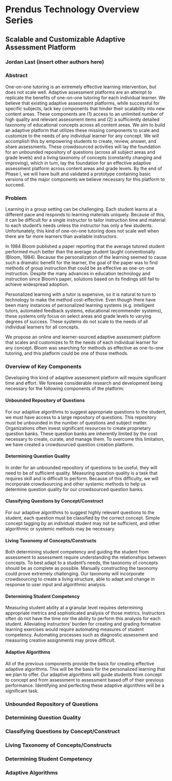 # Prendus Technology Overview Series
## Scalable and Customizable Adaptive Assessment Platform
### Jordan Last (insert other authors here)

### Abstract

One-on-one tutoring is an extremely effective learning intervention, but does not scale
well. Adaptive assessment platforms are an attempt to replicate the benefits of one-on-one
tutoring for each individual learner. We believe that existing adaptive assessment platforms,
while successful for specific subjects, lack key components that hinder their scalability into new
content areas. These components are (1) access to an unlimited number of high quality and
relevant assessment items and (2) a sufficiently detailed taxonomy of educational concepts
across all content areas. We aim to build an adaptive platform that utilizes these missing
components to scale and customize to the needs of any individual learner for any concept. We
will accomplish this by empowering students to create, review, answer, and share assessments.
These crowdsourced activities will lay the foundation for an unbounded repository of questions
(across all subject areas and grade levels) and a living taxonomy of concepts (constantly
changing and improving), which in turn, lay the foundation for an effective adaptive assessment
platform across content areas and grade levels. By the end of Phase I, we will have built and
validated a prototype containing basic versions of the major components we believe necessary
for this platform to succeed. 

### Problem

Learning in a group setting can be challenging. Each student learns at a
different pace and responds to learning materials uniquely. Because of this, it can be difficult for
a single instructor to tailor instruction time and material to each student’s needs unless the
instructor has only a few students. Unfortunately, this kind of one-on-one tutoring does not scale
well when there are far more learners than available instructors.

In 1984 Bloom published a paper reporting that the average tutored student performed
much better than the average student taught conventionally (Bloom, 1984). Because the
personalization of the learning seemed to cause such a dramatic benefit for the learner, the goal
of the paper was to find methods of group instruction that could be as effective as one-on-one
instruction. Despite the many advances in education technology and instruction since Bloom’s
paper, solutions based on its findings still fail to achieve widespread adoption.

Personalized learning with a tutor is expensive, so it is natural to turn to technology to
make the method cost-effective. Even though there have been many instances of personalized
learning systems (e.g. intelligent tutors, automated feedback systems, educational recommender
systems), these systems only focus on select areas and grade levels to varying degrees of
success. These systems do not scale to the needs of all individual learners for all concepts.

We propose an online and learner-sourced adaptive assessment platform that scales and
customizes to fit the needs of each individual learner for any concept. Bloom was searching for
methods as effective as one-to-one tutoring, and this platform could be one of those methods. 

### Overview of Key Components

Developing this kind of adaptive assessment platform will require significant time and
effort. We foresee considerable research and development being necessary for the following
components of the platform:

#### Unbounded Repository of Questions

For our adaptive algorithms to suggest
appropriate questions to the student, we must have access to a large repository of questions. This
repository must be unbounded in the number of questions and subject matter. Organizations
often invest significant resources to create proprietary question banks. These question banks are
inherently limited by the cost necessary to create, curate, and manage them. To overcome this
limitation, we have created a crowdsourced question creation platform.

#### Determining Question Quality

In order for an unbounded repository of
questions to be useful, they will need to be of sufficient quality. Measuring question quality is a
task that requires skill and is difficult to perform. Because of this difficulty, we will incorporate
crowdsourcing and other systemic methods to help us determine question quality for our
crowdsourced question banks.

#### Classifying Questions by Concept/Construct

For our adaptive algorithms to suggest highly
relevant questions to the student, each question must be classified by the correct concept. Simple concept tagging by an individual student may not be sufficient, and other algorithmic or systemic
methods may be necessary.

#### Living Taxonomy of Concepts/Constructs

Both determining student competency
and guiding the student from assessment to assessment require understanding the relationships
between concepts. To best adapt to a student’s needs, the taxonomy of concepts should be as
complete as possible. Manually constructing the taxonomy could prove extremely challenging.
Our taxonomy will incorporate crowdsourcing to create a living structure, able to adapt and
change in response to user input and algorithmic analysis.

#### Determining Student Competency

Measuring student ability at a granular level
requires determining appropriate metrics and sophisticated analysis of those metrics. Instructors
often do not have the time nor the ability to perform this analysis for each student. Alleviating
instructors’ burden for creating and grading formative learning exercises would require
automating measures of student competency. Automating processes such as diagnostic
assessment and measuring creative assignments may prove difficult.

#### Adaptive Algorithms

All of the previous components provide the basis for
creating effective adaptive algorithms. This will be the basis for the personalized learning that
we plan to offer. Our adaptive algorithms will guide students from concept to concept and from
assessment to assessment based off of their previous performance. Identifying and perfecting
these adaptive algorithms will be a significant task.

### Unbounded Repository of Questions

### Determining Question Quality

### Classifying Questions by Concept/Construct

### Living Taxonomy of Concepts/Constructs

### Determining Student Competency

### Adaptive Algorithms
